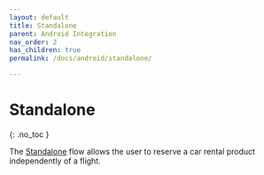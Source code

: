 ```yaml
---
layout: default
title: Standalone
parent: Android Integration
nav_order: 2
has_children: true
permalink: /docs/android/standalone/

---
```


# Standalone

{: .no_toc }

The <a href="/docs/user-flow#standalone-flow">Standalone</a> flow allows the user to reserve a car rental product independently of a flight.


